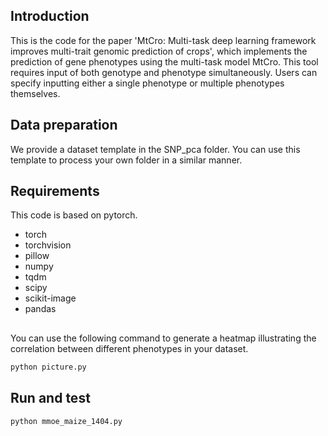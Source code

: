 ## Introduction

This is the code for the paper 'MtCro: Multi-task deep learning framework improves multi-trait genomic prediction of crops', which implements the prediction of gene phenotypes using the multi-task model MtCro. This tool requires input of both genotype and phenotype simultaneously. Users can specify inputting either a single phenotype or multiple phenotypes themselves.

## Data preparation

We provide a dataset template in the SNP_pca folder. You can use this template to process your own folder in a similar manner.

## Requirements

This code is based on pytorch.

- torch
- torchvision
- pillow
- numpy
- tqdm
- scipy
- scikit-image
- pandas

## 
You can use the following command to generate a heatmap illustrating the correlation between different phenotypes in your dataset.
```bash
python picture.py
```

## Run and test

```bash
python mmoe_maize_1404.py
```


